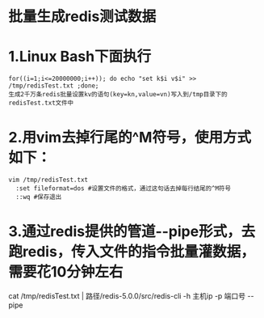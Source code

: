 # 批量生成redis测试数据

# 1.Linux Bash下面执行

    for((i=1;i<=20000000;i++)); do echo "set k$i v$i" >> /tmp/redisTest.txt ;done;
    生成2千万条redis批量设置kv的语句(key=kn,value=vn)写入到/tmp目录下的redisTest.txt文件中
  
# 2.用vim去掉行尾的^M符号，使用方式如下：

    vim /tmp/redisTest.txt
      :set fileformat=dos #设置文件的格式，通过这句话去掉每行结尾的^M符号
      ::wq #保存退出
      
# 3.通过redis提供的管道--pipe形式，去跑redis，传入文件的指令批量灌数据，需要花10分钟左右

   cat /tmp/redisTest.txt | 路径/redis-5.0.0/src/redis-cli -h 主机ip -p 端口号 --pipe
